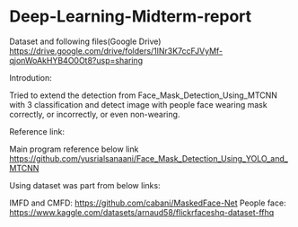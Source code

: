 # Deep-Learning-Midterm-report

Dataset and following files(Google Drive) https://drive.google.com/drive/folders/1lNr3K7ccFJVyMf-qjonWoAkHYB4O0Ot8?usp=sharing

Introdution:

Tried to extend the detection from Face_Mask_Detection_Using_MTCNN with 3 classification and detect image with people face wearing mask correctly, or incorrectly, or even non-wearing.

Reference link:

Main program reference below link
https://github.com/yusrialsanaani/Face_Mask_Detection_Using_YOLO_and_MTCNN

Using dataset was part from below links:

IMFD and CMFD: https://github.com/cabani/MaskedFace-Net
People face: https://www.kaggle.com/datasets/arnaud58/flickrfaceshq-dataset-ffhq
